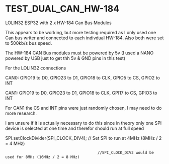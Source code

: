 # TEST_DUAL_CAN_HW-184
LOLIN32 ESP32 with 2 x HW-184 Can Bus Modules

This appears to be working, but more testing required as I only used one Can bus writer and connected to each indivdual HW-184. Also both were set to 500kb/s bus speed.

The HW-184 CAN Bus modules must be powered by 5v (I used a NANO powered by USB just to get thh 5v & GND pins in this test)

For the LOLIN32 connections

CAN0: GPIO19 to D0, GPIO23 to D1, GPIO18 to CLK, GPIO5 to CS, GPIO2 to INT

CAN1: GPIO19 to D0, GPIO23 to D1, GPIO18 to CLK, GPI17 to CS, GPIO3 to INT

For CAN1 the CS and INT pins were just randomly chosen, I may need to do more research.

I am unsure if it is actually necessary to do this since in theory only one SPI device is selected at one time and therefor should run at full speed

SPI.setClockDivider(SPI_CLOCK_DIV4);         // Set SPI to run at 4MHz (8MHz / 2 = 4 MHz)

                                             //SPI_CLOCK_DIV2 would be used for 8MHz (16MHz / 2 = 8 MHz)
